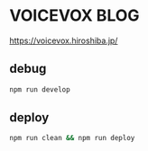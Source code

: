 # VOICEVOX BLOG

https://voicevox.hiroshiba.jp/

## debug

```bash
npm run develop
```

## deploy

```bash
npm run clean && npm run deploy
```
